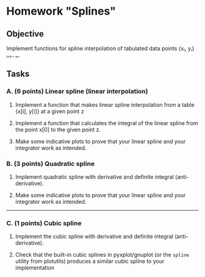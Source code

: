 # Homework "Splines"

## Objective

Implement functions for spline interpolation of tabulated data points {xᵢ, yᵢ}ᵢ₌₁…ₙ.

## Tasks

### A. (6 points) Linear spline (linear interpolation)

1. Implement a function that makes linear spline interpolation from a table {x[i], y[i]} at a given point z

2. Implement a function that calculates the integral of the linear spline from the point x[0] to the given point z.

3. Make some indicative plots to prove that your linear spline and your integrator work as intended.

### B. (3 points) Quadratic spline

1. Implement quadratic spline with derivative and definite integral (anti-derivative).

2. Make some indicative plots to prove that your linear spline and your integrator work as intended.

---
### C. (1 points) Cubic spline

1. Implement the cubic spline with derivative and definite integral (anti-derivative).

2. Check that the built-in cubic splines in pyxplot/gnuplot (or the `spline` utility from plotutils) produces a similar cubic spline to your implementation
